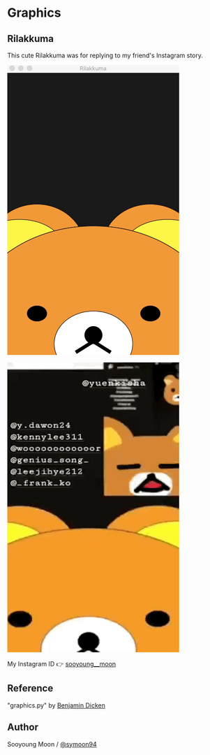 # Graphics

## Rilakkuma
This cute Rilakkuma was for replying to my friend's Instagram story.


![Rilakkuma](https://github.com/symoon94/graphics/blob/master/Rilakkuma.gif)

![Instra_reply](https://github.com/symoon94/Graphics/blob/master/Rilakkuma_instareply.gif)

My Instagram ID :point_right: [sooyoung__moon](https://www.instagram.com/sooyoung__moon/)


## Reference

"graphics.py" by [Benjamin Dicken](http://benjdd.com/courses/cs110/spring-2019/)

## Author

Sooyoung Moon / [@symoon94](https://twitter.com/sooyoung_moon)
